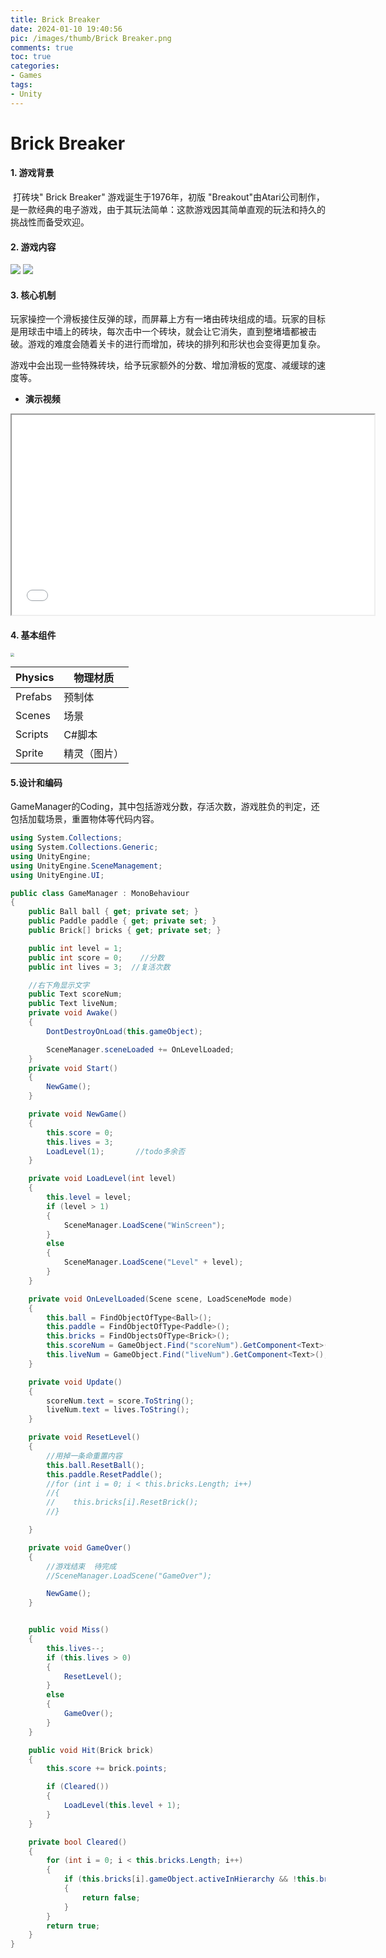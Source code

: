 ```yaml
---
title: Brick Breaker
date: 2024-01-10 19:40:56
pic: /images/thumb/Brick Breaker.png
comments: true
toc: true
categories:
- Games
tags:
- Unity
---
```


# Brick Breaker

#### 1. 游戏背景

​	打砖块" Brick Breaker" 游戏诞生于1976年，初版 "Breakout"由Atari公司制作，是一款经典的电子游戏，由于其玩法简单：这款游戏因其简单直观的玩法和持久的挑战性而备受欢迎。

#### 2. 游戏内容

<img src="/images/Unity/Games/Brick%20Breaker/1.png">

<img src="/images/Unity/Games/Brick%20Breaker/2.png">

#### 3. 核心机制

​	玩家操控一个滑板接住反弹的球，而屏幕上方有一堵由砖块组成的墙。玩家的目标是用球击中墙上的砖块，每次击中一个砖块，就会让它消失，直到整堵墙都被击破。游戏的难度会随着关卡的进行而增加，砖块的排列和形状也会变得更加复杂。

​	游戏中会出现一些特殊砖块，给予玩家额外的分数、增加滑板的宽度、减缓球的速度等。

- **演示视频**

<iframe src="//player.bilibili.com/player.html?bvid=BV19M411v7Ni" width="580px" height="320px"></iframe>

#### 4. **基本组件**

<img src="/images/Unity/Games/Brick%20Breaker/Basic%20Components.png" style="zoom:40%">

| Physics | 物理材质     |
| ------- | ------------ |
| Prefabs | 预制体       |
| Scenes  | 场景         |
| Scripts | C#脚本       |
| Sprite  | 精灵（图片） |

#### 5.设计和编码

GameManager的Coding，其中包括游戏分数，存活次数，游戏胜负的判定，还包括加载场景，重置物体等代码内容。

```C#
using System.Collections;
using System.Collections.Generic;
using UnityEngine;
using UnityEngine.SceneManagement;
using UnityEngine.UI;

public class GameManager : MonoBehaviour
{
    public Ball ball { get; private set; }
    public Paddle paddle { get; private set; }
    public Brick[] bricks { get; private set; }

    public int level = 1;
    public int score = 0;    //分数
    public int lives = 3;  //复活次数

    //右下角显示文字
    public Text scoreNum;
    public Text liveNum;
    private void Awake()
    {
        DontDestroyOnLoad(this.gameObject);

        SceneManager.sceneLoaded += OnLevelLoaded;
    }
    private void Start()
    {
        NewGame();
    }

    private void NewGame()
    {
        this.score = 0;
        this.lives = 3;
        LoadLevel(1);       //todo多余否
    }

    private void LoadLevel(int level)
    {
        this.level = level;
        if (level > 1)
        {
            SceneManager.LoadScene("WinScreen");
        }
        else
        {
            SceneManager.LoadScene("Level" + level);
        }
    }

    private void OnLevelLoaded(Scene scene, LoadSceneMode mode)
    {
        this.ball = FindObjectOfType<Ball>();
        this.paddle = FindObjectOfType<Paddle>();
        this.bricks = FindObjectsOfType<Brick>();
        this.scoreNum = GameObject.Find("scoreNum").GetComponent<Text>();
        this.liveNum = GameObject.Find("liveNum").GetComponent<Text>();
    }

    private void Update()
    {
        scoreNum.text = score.ToString();
        liveNum.text = lives.ToString();
    }

    private void ResetLevel()
    {
        //用掉一条命重置内容
        this.ball.ResetBall();
        this.paddle.ResetPaddle();
        //for (int i = 0; i < this.bricks.Length; i++)
        //{
        //    this.bricks[i].ResetBrick();
        //}

    }

    private void GameOver()
    {
        //游戏结束  待完成
        //SceneManager.LoadScene("GameOver");

        NewGame();
    }


    public void Miss()
    {
        this.lives--;
        if (this.lives > 0)
        {
            ResetLevel();
        }
        else
        {
            GameOver();
        }
    }

    public void Hit(Brick brick)
    {
        this.score += brick.points;

        if (Cleared())
        {
            LoadLevel(this.level + 1);
        }
    }

    private bool Cleared()
    {
        for (int i = 0; i < this.bricks.Length; i++)
        {
            if (this.bricks[i].gameObject.activeInHierarchy && !this.bricks[i].unbreakable)
            {
                return false;
            }
        }
        return true;
    }
}

```

